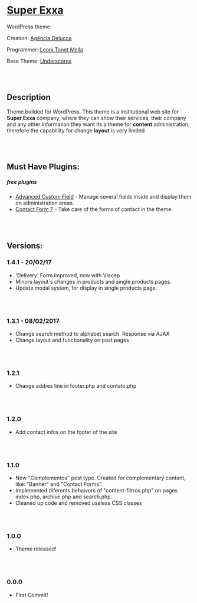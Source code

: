 # [Super Exxa](http://superexxa.com.br/)
WordPress theme

Creation: [Agência Delucca](http://www.agenciadelucca.com.br)

Programmer: [Leoni Tonet Mella](http://leonimella.com)

Base Theme: [Underscores](http://underscores.me)

<br>
<br>

## Description

Theme builded for WordPress. This theme is a institutional web site for __Super Exxa__ company, where they can show their services, their company and any other information they want
Its a theme for __content__ administration, therefore the capabillity for change __layout__ is very limited

<br>
<br>

## Must Have Plugins:
##### free plugins

* [Advanced Custom Field](https://wordpress.org/plugins/advanced-custom-fields/) - Manage several fields inside and display them on administration areas.
* [Contact Form 7](https://wordpress.org/plugins/contact-form-7/) - Take care of the forms of contact in the theme.

<br>
<br>

## Versions:

### 1.4.1 - 20/02/17
- 'Delivery' Form improved, now with Viacep
- Minors layout`s changes in products and single products pages.
- Update modal system, for display in single products page.

<br>
<br>

### 1.3.1 - 08/02/2017
- Change search method to alphabet search. Response via AJAX
- Change layout and functionality on post pages

<br>
<br>

### 1.2.1
- Change addres line in footer.php and contato.php

<br>
<br>

### 1.2.0
- Add contact infos on the footer of the site

<br>
<br>

### 1.1.0
- New "Complementos" post type. Created for complementary content, like: "Banner" and "Contact Forms".
- Implemented diferents behaivors of "content-filtros.php" on pages index.php, archive.php and search.php.
- Cleaned up code and removed useless CSS classes

<br>
<br>

### 1.0.0
* Theme released!

<br>
<br>

### 0.0.0
* First Commit!

<br>
<br>